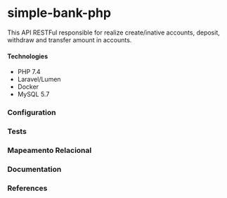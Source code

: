 # simple-bank-php
This API RESTFul responsible for realize create/inative accounts, deposit, withdraw and transfer amount in accounts. 

#### Technologies

- PHP 7.4
- Laravel/Lumen
- Docker
- MySQL 5.7

### Configuration

### Tests

### Mapeamento Relacional

### Documentation

### References
